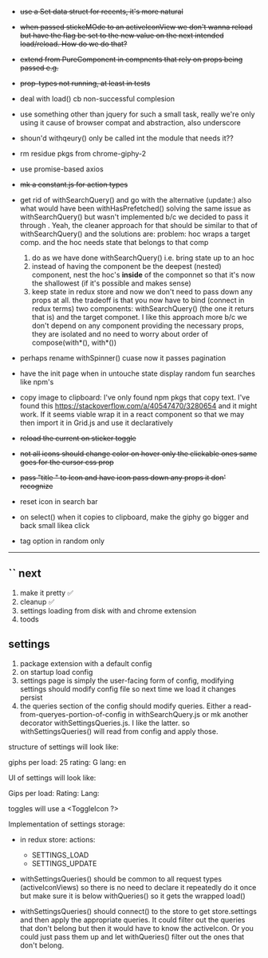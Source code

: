 * ~~use a Set data struct for recents, it's more natural~~

* ~~when <Home /> passed stickeMOde to an activeIconView we don't wanna reload but
have the flag be set to the new value on the next intended load/reload.  How
do we do that?~~

* ~~extend from PureComponent in compnents that rely on props being passed e.g. <Home />~~

* ~~prop-types not running, at least in tests~~

* deal with load() cb non-successful complesion

* use something other than jquery for such a small task, really we're only using it cause of browser compat and abstraction, also underscore

* shoun'd withqeury() only be called int the module that needs it??

* rm residue pkgs from chrome-giphy-2

* use promise-based axios

* ~~mk a constant.js for action types~~

* get rid of withSearchQuery() and go with the alternative (update:) also what would have been withHasPrefetched() solving the same issue as withSearchQuery() but wasn't implemented b/c we decided to pass it through <Home />. Yeah, the cleaner approach for that should be similar to that of withSearchQuery() and the solutions are:
  problem: hoc wraps a target comp. and the hoc needs state that belongs to that comp
  1. do as we have done withSearchQuery() i.e. bring state up to an hoc
  2. instead of having the component be the deepest (nested) component, nest the hoc's **inside** of the componnet so that it's now the shallowest (if it's possible and makes sense)
  3. keep state in redux store and now we don't need to pass down any props at all. the tradeoff is that you now have to bind (connect in redux terms) two components: withSearchQuery() (the one it returs that is) and the target componet.  I like this approach more b/c we don't depend on any component providing the necessary props, they are isolated and no need to worry about order of compose(with*(), with*())

* perhaps rename withSpinner() cuase now it passes pagination

* have the init page when in untouche state display random fun searches like
  npm's

* copy image to clipboard: I've only found npm pkgs that copy text.  I've found
this https://stackoverflow.com/a/40547470/3280654 and it might work.  If it
seems viable wrap it in a react component so that we may then import it in
Grid.js and use it declaratively

* ~~reload the current on sticker toggle~~

* ~~not all icons should change color on hover only the clickable ones same goes for the cursor css prop~~

* ~~pass "title " to Icon and have icon pass down any props it don' recognize~~

* reset icon in search bar

* on select() when it copies to clipboard, make the giphy go bigger and back small likea click

* tag option in random only
-------------
``
next
----
1. make it pretty ✅
2. cleanup ✅
4. settings loading from disk with and chrome extension
3. toods



settings
--------
1. package extension with a default config
2. on startup load config
3. settings page is simply the user-facing form of config, modifying settings should modify config file so next time we load it changes persist
4. the queries section of the config should modify queries.  Either a read-from-queryes-portion-of-config in withSearchQuery.js or mk another decorator withSettingsQueries.js. I like the latter. so withSettingsQueries() will read from config and apply those.

structure of settings will look like:

giphs per load: 25
rating:         G
lang:           en

UI of settings will look like:

Gips per load:          <NumberInput>
Rating:                 <DropdownSelec>
Lang:                   <Dropdown>

toggles will use a <ToggleIcon ?>

Implementation of settings storage:

* in redux store:
actions:
  * SETTINGS_LOAD
  * SETTINGS_UPDATE

* withSettingsQueries() should be common to all request types (activeIconViews) so there is no need to declare it repeatedly do it once but make sure it is below withQueries() so it gets the wrapped load()
* withSettingsQueries() should connect() to the store to get store.settings and then apply the appropriate queries.  It could filter out the queries that don't belong but then it would have to know the activeIcon.  Or you could just pass them up and let withQueries() filter out the ones that don't belong.
